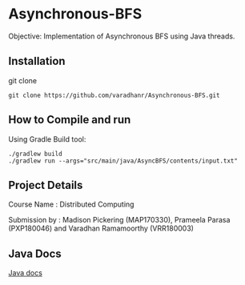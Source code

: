# Asynchronous-BFS

Objective: Implementation of Asynchronous BFS using Java threads.

Installation
-------------
git clone 

```shell
git clone https://github.com/varadhanr/Asynchronous-BFS.git
```

How to Compile and run
----------------------

Using Gradle Build tool:

```shell
./gradlew build
./gradlew run --args="src/main/java/AsyncBFS/contents/input.txt"
```

Project Details
---------------
Course Name : Distributed Computing

Submission by : Madison Pickering (MAP170330), Prameela Parasa (PXP180046) and Varadhan Ramamoorthy (VRR180003)

Java Docs
-----------
[Java docs](https://varadhanr.github.io/Asynchronous-BFS/docs/javadoc/index.html)


